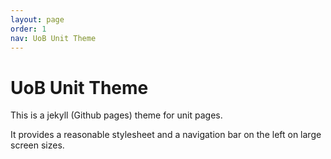 ```yaml
---
layout: page
order: 1
nav: UoB Unit Theme
---
```


# UoB Unit Theme

This is a jekyll (Github pages) theme for unit pages.

It provides a reasonable stylesheet and a navigation bar on the left on large screen sizes.